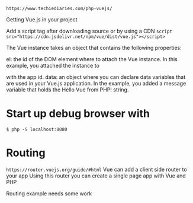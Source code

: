 ```https://www.techiediaries.com/php-vuejs/```


Getting Vue.js in your project

Add a script tag after downloading source or
by using a CDN
``` script src="https://cdn.jsdelivr.net/npm/vue/dist/vue.js"></script> ```

The Vue instance takes an object that contains the following properties:

el: the id of the DOM element where to attach the Vue instance. In this example, you attached the instance to <div> with the app id.
data: an object where you can declare data variables that are used in your Vue.js application. In the example, you added a message variable that holds the Hello Vue from PHP! string.

# Start up debug browser with
```$ php -S localhost:8080```

# Routing
```https://router.vuejs.org/guide/#html```
Vue can add a client side router to your app
Using this router you can create a single page app with Vue and PHP

Routing example needs some work